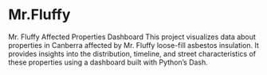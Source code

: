 # Mr.Fluffy
Mr. Fluffy Affected Properties Dashboard This project visualizes data about properties in Canberra affected by Mr. Fluffy loose-fill asbestos insulation. It provides insights into the distribution, timeline, and street characteristics of these properties using a dashboard built with Python’s Dash.
